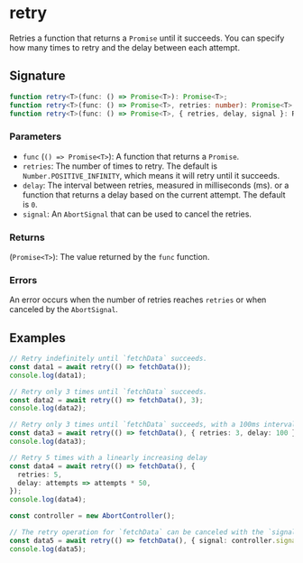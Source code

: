 # retry

Retries a function that returns a `Promise` until it succeeds. You can specify how many times to retry and the delay between each attempt.

## Signature

```typescript
function retry<T>(func: () => Promise<T>): Promise<T>;
function retry<T>(func: () => Promise<T>, retries: number): Promise<T>;
function retry<T>(func: () => Promise<T>, { retries, delay, signal }: RetryOptions): Promise<T>;
```

### Parameters

- `func` (`() => Promise<T>`): A function that returns a `Promise`.
- `retries`: The number of times to retry. The default is `Number.POSITIVE_INFINITY`, which means it will retry until it succeeds.
- `delay`: The interval between retries, measured in milliseconds (ms). or a function that returns a delay based on the current attempt. The default is `0`.
- `signal`: An `AbortSignal` that can be used to cancel the retries.

### Returns

(`Promise<T>`): The value returned by the `func` function.

### Errors

An error occurs when the number of retries reaches `retries` or when canceled by the `AbortSignal`.

## Examples

```typescript
// Retry indefinitely until `fetchData` succeeds.
const data1 = await retry(() => fetchData());
console.log(data1);

// Retry only 3 times until `fetchData` succeeds.
const data2 = await retry(() => fetchData(), 3);
console.log(data2);

// Retry only 3 times until `fetchData` succeeds, with a 100ms interval in between.
const data3 = await retry(() => fetchData(), { retries: 3, delay: 100 });
console.log(data3);

// Retry 5 times with a linearly increasing delay
const data4 = await retry(() => fetchData(), {
  retries: 5,
  delay: attempts => attempts * 50,
});
console.log(data4);

const controller = new AbortController();

// The retry operation for `fetchData` can be canceled with the `signal`.
const data5 = await retry(() => fetchData(), { signal: controller.signal });
console.log(data5);
```

